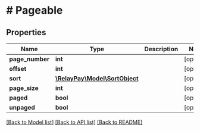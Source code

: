 # # Pageable

## Properties

Name | Type | Description | Notes
------------ | ------------- | ------------- | -------------
**page_number** | **int** |  | [optional]
**offset** | **int** |  | [optional]
**sort** | [**\RelayPay\Model\SortObject**](SortObject.md) |  | [optional]
**page_size** | **int** |  | [optional]
**paged** | **bool** |  | [optional]
**unpaged** | **bool** |  | [optional]

[[Back to Model list]](../../README.md#models) [[Back to API list]](../../README.md#endpoints) [[Back to README]](../../README.md)
